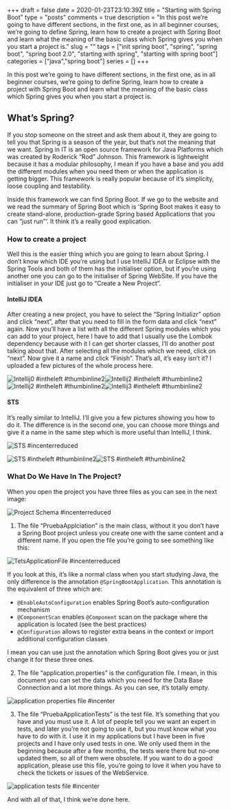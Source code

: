 +++
draft = false
date = 2020-01-23T23:10:39Z
title = "Starting with Spring Boot"
type = "posts"
comments = true
description = "In this post we’re going to have different sections, in the first one, as in all beginner courses, we’re going to define Spring, learn how to create a project with Spring Boot and learn what the meaning of the basic class which Spring gives you when you start a project is."
slug = ""
tags = ["init spring boot", "spring", "spring boot", "spring boot 2.0", "starting with spring", "starting with spring boot"]
categories = ["java","spring boot"]
series = []
+++

In this post we’re going to have different sections, in the first one, as in all beginner courses, we’re going to define Spring, learn how to create a project with Spring Boot and learn what the meaning of the basic class which Spring gives you when you start a project is.

## What’s Spring?

If you stop someone on the street and ask them about it, they are going to tell you that Spring is a season of the year, but that’s not the meaning that we want. Spring in IT is an open source framework  for Java Platforms which was created by Roderick “Rod” Johnson. This framework is lightweight because it has a modular philosophy, I mean if you have a base and you add the different modules when you need them or when the application is getting bigger. This framework is really popular because of it’s simplicity, loose coupling and testability.

Inside this framework we can find Spring Boot. If we go to the website and we read the summary of Spring Boot which is ‘Spring Boot makes it easy to create stand-alone, production-grade Spring based Applications that you can “just run”‘. It think it’s a really good explication.

### How to create a project

Well this is the easier thing which you are going to learn about Spring. I don’t know which IDE you’re using but I use IntelliJ IDEA or Eclipse with the Spring Tools and both of them has the initialiser option, but if you’re using another one you can go to the initialiser of Spring WebSite. If you have the initialiser in your IDE just go to “Create a New Project”.

#### IntelliJ IDEA

After creating a new project, you have to select the “Spring Initializr” option and click “next”, after that you need to fill in the form data and click “next” again.  Now you’ll have a list with all the different Spring modules which you can add to your project, here I have to add that I usually use the Lombok dependency because with it I can get shorter classes, I’ll do another post talking about that. After selecting all the modules which we need, click on “next”. Now give it a name and click “Finish”. That’s all, it’s easy isn’t it? I uploaded a few pictures of the whole process here.

![Intellij0 #intheleft #thumbinline2](/images/Intellij0.png)![Intellij2 #intheleft #thumbinline2](/images/Intellij1.png)![Intellij2 #intheleft #thumbinline2](/images/Intellij2.png)![Intellij3 #intheleft #thumbinline2](/images/Intellij3.png)

#### STS

It’s really similar to IntelliJ. I’ll give you a few pictures showing you how to do it. The difference is in the second one, you can choose more things and give it a name in the same step which is more useful than IntelliJ, I think.

![STS #incenterreduced](/images/STS0.png)

![STS #intheleft #thumbinline2](/images/STS1.png)![STS #intheleft #thumbinline2](/images/STS2.png)

### What  Do We Have In The Project?

When you open the project you have three files as you can see in the next image:

![Project Schema #incenterreduced](/images/projectschema.png)

1. The file “PruebaApplciation” is the main class, without it you don’t have a Spring Boot project unless you create one with the same content and a different name. If you open the file you’re going to see something like this:

![TetsApplicationFile #incenterreduced](/images/PruebasApplicationFIle.png)

If you look at this, it’s like a normal class when you start studying Java, the only difference is the annotation `@SpringBootApplication`. This annotation is the equivalent of three which are:

 - `@EnableAutoConfiguration` enables Spring Boot’s auto-configuration mechanism
 - `@ComponentScan` enables `@Component` scan on the package where the application is located (see the best practices)
 - `@Configuration` allows to register extra beans in the context or import additional configuration classes

 I mean you can use just the annotation which Spring Boot gives you or just change it for these three ones.

2. The file “application.properties” is the configuration file. I mean, in this document you can set the data which you need for the Data Base Connection and a lot more things. As you can see, it’s totally empty.

![application properties file #incenter](/images/applicationpropertiesfile.png)

3. The file “PruebaApplicationTests” is the test file. It’s something that you have and you must use it. A lot of people tell you we want an expert in tests, and later you’re not going to use it, but you must know what you have to do with it. I use it in my applications but I have been in five projects and I have only used tests in one. We only used them in the beginning because after a few months, the tests were there but no-one updated them, so all of them were obsolete. If you want to do a good application, please use this file, you’re going to love it when you have to check the tickets or issues of the WebService.


![application tests file #incenter](/images/pruebasTestsFile.png)

And with all of that, I think we’re done here.
